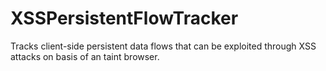 XSSPersistentFlowTracker
========================

Tracks client-side persistent data flows that can be exploited through XSS attacks on basis of an taint browser.

